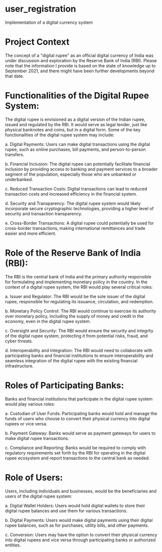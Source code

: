 # user_registration
Implementation of a digital currency system

# Project Context

The concept of a "digital rupee" as an official digital currency of India was under discussion and exploration by the Reserve Bank of India (RBI). Please note that the information I provide is based on the state of knowledge up to September 2021, and there might have been further developments beyond that date.

# Functionalities of the Digital Rupee System:
The digital rupee is envisioned as a digital version of the Indian rupee, issued and regulated by the RBI. It would serve as legal tender, just like physical banknotes and coins, but in a digital form. Some of the key functionalities of the digital rupee system may include:

a. Digital Payments: Users can make digital transactions using the digital rupee, such as online purchases, bill payments, and person-to-person transfers.

b. Financial Inclusion: The digital rupee can potentially facilitate financial inclusion by providing access to banking and payment services to a broader segment of the population, especially those who are unbanked or underbanked.

c. Reduced Transaction Costs: Digital transactions can lead to reduced transaction costs and increased efficiency in the financial system.

d. Security and Transparency: The digital rupee system would likely incorporate secure cryptographic technologies, providing a higher level of security and transaction transparency.

e. Cross-Border Transactions: A digital rupee could potentially be used for cross-border transactions, making international remittances and trade easier and more efficient.

# Role of the Reserve Bank of India (RBI):
The RBI is the central bank of India and the primary authority responsible for formulating and implementing monetary policy in the country. In the context of a digital rupee system, the RBI would play several critical roles:

a. Issuer and Regulator: The RBI would be the sole issuer of the digital rupee, responsible for regulating its issuance, circulation, and redemption.

b. Monetary Policy Control: The RBI would continue to exercise its authority over monetary policy, including the supply of money and credit in the economy, even in the digital rupee system.

c. Oversight and Security: The RBI would ensure the security and integrity of the digital rupee system, protecting it from potential risks, fraud, and cyber threats.

d. Interoperability and Integration: The RBI would need to collaborate with participating banks and financial institutions to ensure interoperability and seamless integration of the digital rupee with the existing financial infrastructure.

# Roles of Participating Banks:
Banks and financial institutions that participate in the digital rupee system would play various roles:

a. Custodian of User Funds: Participating banks would hold and manage the funds of users who choose to convert their physical currency into digital rupees or vice versa.

b. Payment Gateway: Banks would serve as payment gateways for users to make digital rupee transactions.

c. Compliance and Reporting: Banks would be required to comply with regulatory requirements set forth by the RBI for operating in the digital rupee ecosystem and report transactions to the central bank as needed.

# Role of Users:
Users, including individuals and businesses, would be the beneficiaries and users of the digital rupee system:

a. Digital Wallet Holders: Users would hold digital wallets to store their digital rupee balances and use them for various transactions.

b. Digital Payments: Users would make digital payments using their digital rupee balances, such as for purchases, utility bills, and other payments.

c. Conversion: Users may have the option to convert their physical currency into digital rupees and vice versa through participating banks or authorized entities.
